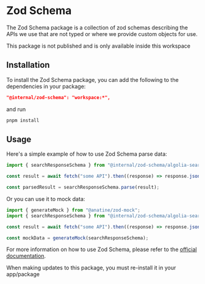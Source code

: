 # Zod Schema

The Zod Schema package is a collection of zod schemas describing the APIs we use that are not typed or where we provide custom objects for use.

This package is not published and is only available inside this workspace

## Installation

To install the Zod Schema package, you can add the following to the dependencies in your package:

```json
"@internal/zod-schema": "workspace:*",
```

and run

```bash
pnpm install
```

## Usage

Here's a simple example of how to use Zod Schema parse data:

```typescript
import { searchResponseSchema } from "@internal/zod-schema/algolia-search";

const result = await fetch("some API").then((response) => response.json());

const parsedResult = searchResponseSchema.parse(result);
```

Or you can use it to mock data:

```typescript
import { generateMock } from "@anatine/zod-mock";
import { searchResponseSchema } from "@internal/zod-schema/algolia-search";

const result = await fetch("some API").then((response) => response.json());

const mockData = generateMock(searchResponseSchema);
```

For more information on how to use Zod Schema, please refer to the [official documentation](https://zod.dev/).

When making updates to this package, you must re-install it in your app/package
